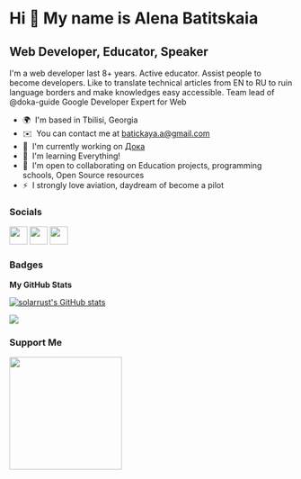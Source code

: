 Hi 👋 My name is Alena Batitskaia
=================================

Web Developer, Educator, Speaker
--------------------------------

I'm a web developer last 8+ years. Active educator. Assist people to become developers. Like to translate technical articles from EN to RU to ruin language borders and make knowledges easy accessible. Team lead of @doka-guide Google Developer Expert for Web

* 🌍  I'm based in Tbilisi, Georgia
* ✉️  You can contact me at [batickaya.a@gmail.com](mailto:batickaya.a@gmail.com)
* 🚀  I'm currently working on [Дока](http://doka.guide/)
* 🧠  I'm learning Everything!
* 🤝  I'm open to collaborating on Education projects, programming schools, Open Source resources
* ⚡  I strongly love aviation, daydream of become a pilot


### Socials

<p align="left"> <a href="https://www.github.com/solarrust" target="_blank" rel="noreferrer"><img src="https://raw.githubusercontent.com/danielcranney/readme-generator/main/public/icons/socials/github.svg" width="32" height="32" /></a> <a href="http://www.medium.com/@abatickaya" target="_blank" rel="noreferrer"><img src="https://raw.githubusercontent.com/danielcranney/readme-generator/main/public/icons/socials/medium.svg" width="32" height="32" /></a> <a href="https://www.twitter.com/ABatickaya" target="_blank" rel="noreferrer"><img src="https://raw.githubusercontent.com/danielcranney/readme-generator/main/public/icons/socials/twitter.svg" width="32" height="32" /></a></p>

### Badges

<b>My GitHub Stats</b>

<a href="http://www.github.com/solarrust"><img src="https://github-readme-stats.vercel.app/api?username=solarrust&show_icons=true&hide=&count_private=true&title_color=0891b2&text_color=ffffff&icon_color=0891b2&bg_color=1c1917&hide_border=true&show_icons=true" alt="solarrust's GitHub stats" /></a>

<a href="http://www.github.com/solarrust"><img src="https://github-readme-streak-stats.herokuapp.com/?user=solarrust&stroke=ffffff&background=1c1917&ring=0891b2&fire=0891b2&currStreakNum=ffffff&currStreakLabel=0891b2&sideNums=ffffff&sideLabels=ffffff&dates=ffffff&hide_border=true" /></a>

### Support Me

<a href="https://www.buymeacoffee.com/ABatickaya"><img src="https://cdn.buymeacoffee.com/buttons/v2/default-yellow.png" width="200" /></a>
